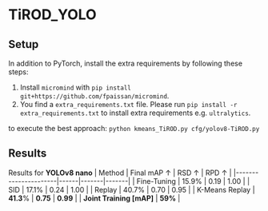 # TiROD_YOLO

## Setup
In addition to PyTorch, install the extra requirements by following these steps:
1. Install ```micromind``` with ```pip install git+https://github.com/fpaissan/micromind```.
2. You find a ```extra_requirements.txt``` file. Please run  ```pip install -r extra_requirements.txt``` to install extra requirements e.g.  ```ultralytics```.

to execute the best approach: ```python kmeans_TiROD.py cfg/yolov8-TiROD.py```



## Results

Results for **YOLOv8 nano**
| Method               | Final mAP ↑  | RSD ↑ | RPD ↑ |
|----------------------|------|-------|-------|
| Fine-Tuning           | 15.9% | 0.19  | 1.00 |
| SID                  | 17.1% | 0.24  | 1.00 |
| Replay               | 40.7% | 0.70  | 0.95  |
| K-Means Replay       | **41.3**% | **0.75** | **0.99** |
| **Joint Training [mAP]** |  **59%**  |
